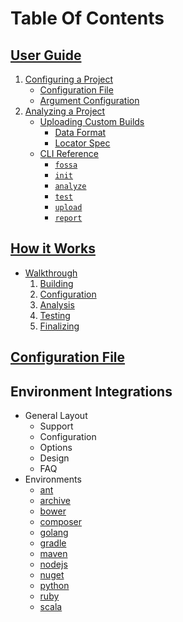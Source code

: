 # Table Of Contents

## [User Guide](user-guide.md/#user-guide)
1. [Configuring a Project](user-guide.md/#configuring-a-project)
     - [Configuration File](user-guide.md/#configuration-file)
     - [Argument Configuration](user-guide.md/#argument-configuration)   
2. [Analyzing a Project](user-guide.md/#)
      -  [Uploading Custom Builds](user-guide.md/#Uploading-Custom-Builds)
         - [Data Format](user-guide.md/#Data-Format)
         - [Locator Spec](user-guide.md/#Locator-Spec)
      - [CLI Reference](user-guide.md/#CLI-Reference)
        - [`fossa`](user-guide.md/#fossa)
        - [`init`](user-guide.md/#fossa-init)
        - [`analyze`](user-guide.md/#fossa-analyze)
        - [`test`](user-guide.md/#fossa-test)
        - [`upload`](user-guide.md/#fossa-upload)
        - [`report`](user-guide.md/#fossa-report)

## [How it Works](how-it-works.md/#how-it-works)
- [Walkthrough](how-it-works.md/#walkthrough)
    1. [Building](how-it-works.md/#building)
    2. [Configuration](how-it-works.md/#configuration)
    3. [Analysis](how-it-works.md/#analysis)
    4. [Testing](how-it-works.md/#testing)
    5. [Finalizing](how-it-works.md/#finalizing)

## [Configuration File](config-file.md#fossa.yml)

## Environment Integrations
- General Layout
  - Support
  - Configuration
  - Options
  - Design
  - FAQ
- Environments
  - [ant](integrations/ant.md)
  - [archive](integrations/archive.md)
  - [bower](integrations/bower.md)
  - [composer](integrations/composer.md)
  - [golang](integrations/golang.md)
  - [gradle](integrations/gradle.md)
  - [maven](integrations/maven.md)
  - [nodejs](integrations/nodejs.md)
  - [nuget](integrations/nuget.md)
  - [python](integrations/python.md)
  - [ruby](integrations/ruby.md)
  - [scala](integrations/sbt.md)
  
